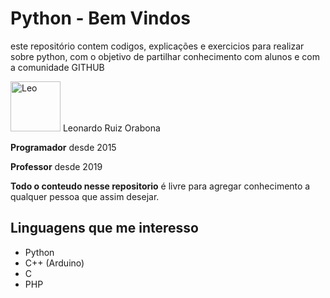 # Python - Bem Vindos

este repositório contem codigos, explicações e exercicios para realizar sobre python, com o objetivo de partilhar conhecimento com alunos e com a comunidade GITHUB


[//]: contributor-faces
<a href="https://github.com/leoruiz197"><img src="https://avatars.githubusercontent.com/u/14226441?v=4" title="Leo" width="80" height="80"></a> Leonardo Ruiz Orabona

**Programador** desde 2015

**Professor** desde 2019

**Todo o conteudo nesse repositorio** é livre para agregar conhecimento a qualquer pessoa que assim desejar.

## Linguagens que me interesso

- Python
- C++ (Arduino)
- C
- PHP
